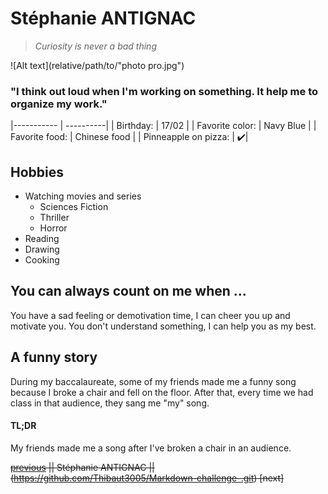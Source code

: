  Stéphanie ANTIGNAC
===================
> *Curiosity is never a bad thing*

![Alt text](relative/path/to/"photo pro.jpg")

### "I think out loud when I'm working on something. It help me to organize my work." 

|----------- | ----------|
| Birthday: | 17/02 |
| Favorite color: | Navy Blue |
| Favorite food: | Chinese food |
| Pinneapple on pizza: | :heavy_check_mark:|

Hobbies
---------
* Watching movies and series
    * Sciences Fiction
    * Thriller
    * Horror
* Reading
* Drawing
* Cooking 

You can always count on me when ...
-------------------------------------
You have a sad feeling or demotivation time, I can cheer you up and motivate you. 
You don't understand something, I can help you as my best. 

A funny story
--------------
During my baccalaureate, some of my friends made me a funny song because I broke a chair and fell on the floor. After that, every time we had class in that audience, they sang me "my" song. 

#### TL;DR
My friends made me a song after I've broken a chair in an audience.

~~[previous](https://discord.com/channels/@me/859055374048821248/859055424933986345) || Stéphanie ANTIGNAC ||(https://github.com/Thibaut3005/Markdown-challenge-.git) [next]~~